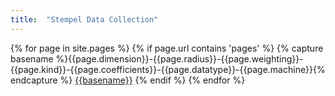 ```yaml
---
title:  "Stempel Data Collection"
---
```


{% for page in site.pages %}
{% if page.url contains 'pages' %}
{% capture basename %}{{page.dimension}}-{{page.radius}}-{{page.weighting}}-{{page.kind}}-{{page.coefficients}}-{{page.datatype}}-{{page.machine}}{% endcapture %}
[{{basename}}]({{site.baseurl}}{{page.url}})
{% endif %}
{% endfor %}
